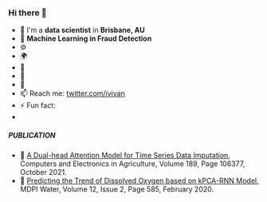 ### Hi there 👋

- 🏢 I'm a **data scientist** in **Brisbane, AU** 
- 👹 **Machine Learning in Fraud Detection**
- ⚙️ 
- 🌍 
- 💅 
- 🌱 
- 💬 
- 📫 Reach me: [twitter.com/ivivan](https://twitter.com/ivivan)
- ⚡️ Fun fact: 
- 

##### PUBLICATION

- 📕 [A Dual-head Attention Model for Time Series Data Imputation](https://www.sciencedirect.com/science/article/pii/S016816992100394X), Computers and Electronics in Agriculture, Volume 189, Page 106377, October 2021.
- 📕 [Predicting the Trend of Dissolved Oxygen based on kPCA-RNN Model](http://mdpi.com/2073-4441/12/2/585), MDPI Water, Volume 12, Issue 2, Page 585, February 2020.
